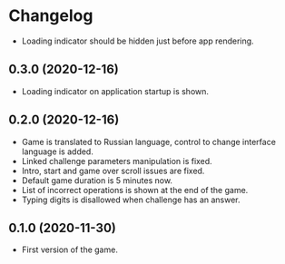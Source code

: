 # Changelog

- Loading indicator should be hidden just before app rendering.

## 0.3.0 (2020-12-16)

- Loading indicator on application startup is shown.

## 0.2.0 (2020-12-16)

- Game is translated to Russian language, control to change interface language is added.
- Linked challenge parameters manipulation is fixed.
- Intro, start and game over scroll issues are fixed.
- Default game duration is 5 minutes now.
- List of incorrect operations is shown at the end of the game.
- Typing digits is disallowed when challenge has an answer.

## 0.1.0 (2020-11-30)

- First version of the game.

